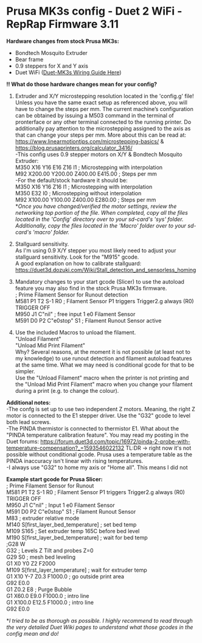 # Prusa MK3s config - Duet 2 WiFi - RepRap Firmware 3.11


**Hardware changes from stock Prusa MK3s:**  
- Bondtech Mosquito Extruder  
- Bear frame  
- 0.9 steppers for X and Y axis  
- Duet WiFi ([Duet-MK3s Wiring Guide Here](Duet-MK3s.pdf))  
  
**!! What do those hardware changes mean for your config?**  
1) Extruder and X/Y microstepping resolution located in the 'config.g' file! Unless you have the same exact setup as referenced above, you will have to change the steps per mm. The current machine’s configuration can be obtained by issuing a M503 command in the terminal of pronterface or any other terminal connected to the running printer. Do additionally pay attention to the microstepping assigned to the axis as that can change your steps per mm. More about this can be read at: https://www.linearmotiontips.com/microstepping-basics/ & https://blog.prusaprinters.org/calculator_3416/  
-This config uses 0.9 stepper motors on X/Y & Bondtech Mosquito Extruder:  
M350 X16 Y16 E16 Z16 I1 ; Microstepping with interpolation  
M92 X200.00 Y200.00 Z400.00 E415.00 ; Steps per mm  
-For the default/stock hardware it should be:  
M350 X16 Y16 Z16 I1 ; Microstepping with interpolation  
M350 E32 I0 ; Microstepping without interpolation  
M92 X100.00 Y100.00 Z400.00 E280.00 ; Steps per mm  
**Once you have changed/verified the motor settings, review the networking top portion of the file. When completed, copy all the files located in the 'Config' directory over to your sd-card's 'sys' folder. Additionally, copy the files located in the 'Macro' folder over to your sd-card's 'macro' folder.*

2) Stallguard sensitivity.  
As I'm using 0.9 X/Y stepper you most likely need to adjust your stallguard sensitivity. Look for the "M915" gcode.  
A good explanation on how to calibrate stallguard: https://duet3d.dozuki.com/Wiki/Stall_detection_and_sensorless_homing

3) Mandatory changes to your start gcode (Slicer) to use the autoload feature you may also find in the stock Prusa MK3s firmware.    
; Prime Filament Sensor for Runout detection  
M581 P1 T2 S-1 R0 ; Filament Sensor P1 triggers Trigger2.g always (R0)  TRIGGER OFF  
M950 J1 C"nil" ; free input 1 e0 Filament Sensor  
M591 D0 P2 C"e0stop" S1 ; Filament Runout Sensor active  

4) Use the included Macros to unload the filament.  
"Unload Filament"  
"Unload Mid Print Filament"  
Why? Several reasons, at the moment it is not possible (at least not to my knowledge) to use runout detection and filament autoload features at the same time. What we may need is conditional gcode for that to be simpler.  
Use the "Unload Filament" macro when the printer is not printing and the "Unload Mid Print Filament" macro when you change your filament during a print (e.g. to change the colour).

**Additional notes:**  
-The confg is set up to use two independent Z motors. Meaning, the right Z motor is connected to the E1 stepper driver. Use the "G32" gcode to level both lead screws.  
-The PINDA thermistor is connected to thermistor E1. What about the "PINDA temperature calibration feature". You may read my posting in the Duet forums: https://forum.duet3d.com/topic/16972/pinda-2-probe-with-temperature-compensation?_=1593546022132   TL:DR -> right now it's not possible without conditional gcode. Prusa uses a temperature table as the PINDA inaccuracy isn't linear with rising temperatures.  
-I always use "G32" to home my axis or "Home all". This means I did not 

**Example start gcode for Prusa Slicer:**  
; Prime Filament Sensor for Runout  
M581 P1 T2 S-1 R0                   ; Filament Sensor P1 triggers Trigger2.g always (R0)  TRIGGER OFF  
M950 J1 C"nil"                      ; Input 1 e0 Filament Sensor  
M591 D0 P2 C"e0stop" S1             ; Filament Runout Sensor  
M83                                 ; extruder relative mode  
M140 S[first_layer_bed_temperature] ; set bed temp  
M109 S165                           ; Set extruder temp 165C before bed level  
M190 S[first_layer_bed_temperature] ; wait for bed temp  
;G28 W  
G32                                 ; Levels Z Tilt and probes Z=0  
G29 S0                              ; mesh bed leveling  
G1 X0 Y0 Z2 F2000  
M109 S[first_layer_temperature]     ; wait for extruder temp  
G1 X10 Y-7 Z0.3 F1000.0             ; go outside print area  
G92 E0.0  
G1 Z0.2 E8                          ; Purge Bubble  
G1 X60.0 E9.0  F1000.0              ; intro line  
G1 X100.0 E12.5  F1000.0            ; intro line  
G92 E0.0  

**I tried to be as thorough as possible. I highly recommend to read through the very detailed Duet Wiki pages to understand what those gcodes in the config mean and do!*
